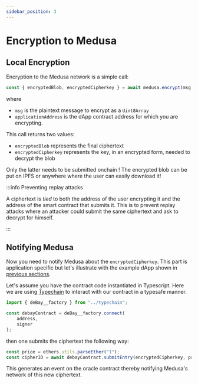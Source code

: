 ```yaml
---
sidebar_position: 3
---
```


# Encryption to Medusa

## Local Encryption 

Encryption to the Medusa network is a simple call:
```typescript
const { encryptedBlob, encryptedCipherkey } = await medusa.encrypt(msg, applicationAddress);
```

where 
* `msg` is the plaintext message to encrypt as a `Uint8Array`
* `applicationAddress` is the dApp contract address for which you are encrypting.

This call returns two values:
* `encryptedBlob` represents the final ciphertext
* `encryptedCipherkey` represents the key, in an encrypted form, needed to decrypt the blob

Only the latter needs to be submitted onchain !
The encrypted blob can be put on IPFS or anywhere where the user can easily download it!

:::info Preventing replay attacks

A ciphertext is _tied_ to both the address of the user encrypting it and the address
of the smart contract that submits it. This is to prevent replay attacks where an
attacker could submit the same ciphertext and ask to decrypt for himself.

:::

## Notifying Medusa

Now you need to notify Medusa about the `encryptedCipherkey`. This part is application specific
but let's illustrate with the example dApp shown in [previous sections](./example).

Let's assume you have the contract code instantiated in Typescript.
Here we are using [Typechain](https://github.com/dethcrypto/TypeChain) to interact with our contract in a typesafe manner.
```typescript
import { deBay__factory } from "../typechain";

const debayContract = deBay__factory.connect(
    address,
    signer
);
```
then one submits the ciphertext the following way:
```typescript
const price = ethers.utils.parseEther("1");
const cipherID = await debayContract.submitEntry(encryptedCipherkey, price);
```

This generates an event on the oracle contract thereby notifying Medusa's network of this new ciphertext.

